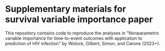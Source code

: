 # Supplementary materials for survival variable importance paper

This repository contains code to reproduce the analyses in "Nonparametric variable importance for time-to-event outcomes with application to prediction of HIV infection" by Wolock, Gilbert, Simon, and Carone (2023+).
